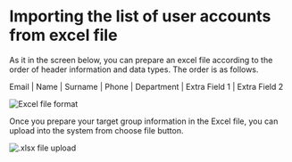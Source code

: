 # Importing the list of user accounts from excel file

As it in the screen below, you can prepare an excel file according to the order of header information and data types. The order is as follows.

Email | Name | Surname | Phone | Department | Extra Field 1 | Extra Field 2

![Excel file format](https://www.keepnetlabs.com/wp-content/uploads/Excel-file-format-1024x388.png)

Once you prepare your target group information in the Excel file, you can upload into the system from choose file button. 

![.xlsx file upload](https://www.keepnetlabs.com/wp-content/uploads/Excel-file-format-1-1024x388.png)

